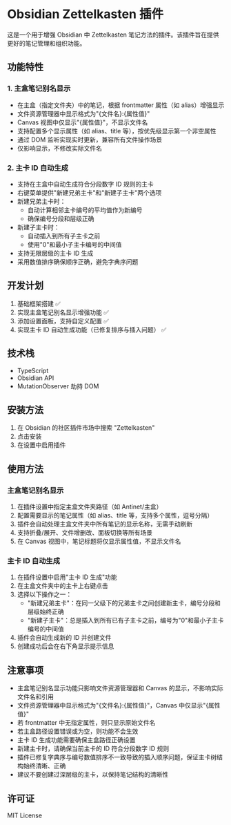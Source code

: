# Obsidian Zettelkasten 插件

这是一个用于增强 Obsidian 中 Zettelkasten 笔记方法的插件。该插件旨在提供更好的笔记管理和组织功能。

## 功能特性

### 1. 主盒笔记别名显示
- 在主盒（指定文件夹）中的笔记，根据 frontmatter 属性（如 alias）增强显示
- 文件资源管理器中显示格式为"{文件名}:{属性值}"
- Canvas 视图中仅显示"{属性值}"，不显示文件名
- 支持配置多个显示属性（如 alias、title 等），按优先级显示第一个非空属性
- 通过 DOM 监听实现实时更新，兼容所有文件操作场景
- 仅影响显示，不修改实际文件名

### 2. 主卡 ID 自动生成
- 支持在主盒中自动生成符合分段数字 ID 规则的主卡
- 右键菜单提供"新建兄弟主卡"和"新建子主卡"两个选项
- 新建兄弟主卡时：
  - 自动计算相邻主卡编号的平均值作为新编号
  - 确保编号分段和层级正确
- 新建子主卡时：
  - 自动插入到所有子主卡之前
  - 使用"0"和最小子主卡编号的中间值
- 支持无限层级的主卡 ID 生成
- 采用数值排序确保顺序正确，避免字典序问题

## 开发计划
1. 基础框架搭建 ✅
2. 实现主盒笔记别名显示增强功能 ✅
3. 添加设置面板，支持自定义配置 ✅
4. 实现主卡 ID 自动生成功能（已修复排序与插入问题） ✅

## 技术栈
- TypeScript
- Obsidian API
- MutationObserver 劫持 DOM

## 安装方法
1. 在 Obsidian 的社区插件市场中搜索 "Zettelkasten"
2. 点击安装
3. 在设置中启用插件

## 使用方法

### 主盒笔记别名显示
1. 在插件设置中指定主盒文件夹路径（如 Antinet/主盒）
2. 配置需要显示的笔记属性（如 alias、title 等，支持多个属性，逗号分隔）
3. 插件会自动处理主盒文件夹中所有笔记的显示名称，无需手动刷新
4. 支持折叠/展开、文件增删改、面板切换等所有场景
5. 在 Canvas 视图中，笔记标题将仅显示属性值，不显示文件名

### 主卡 ID 自动生成
1. 在插件设置中启用"主卡 ID 生成"功能
2. 在主盒文件夹中的主卡上右键点击
3. 选择以下操作之一：
   - "新建兄弟主卡"：在同一父级下的兄弟主卡之间创建新主卡，编号分段和层级始终正确
   - "新建子主卡"：总是插入到所有已有子主卡之前，编号为"0"和最小子主卡编号的中间值
4. 插件会自动生成新的 ID 并创建文件
5. 创建成功后会在右下角显示提示信息


## 注意事项
- 主盒笔记别名显示功能只影响文件资源管理器和 Canvas 的显示，不影响实际文件名和引用
- 文件资源管理器中显示格式为"{文件名}:{属性值}"，Canvas 中仅显示"{属性值}"
- 若 frontmatter 中无指定属性，则只显示原始文件名
- 若主盒路径设置错误或为空，则功能不会生效
- 主卡 ID 生成功能需要确保主盒路径正确设置
- 新建主卡时，请确保当前主卡的 ID 符合分段数字 ID 规则
- 插件已修复字典序与编号数值排序不一致导致的插入顺序问题，保证主卡树结构始终清晰、正确
- 建议不要创建过深层级的主卡，以保持笔记结构的清晰性

## 许可证
MIT License 